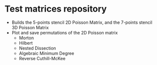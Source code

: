# Test matrices repository

* Builds the 5-points stencil 2D Poisson Matrix, and the 7-points stencil 3D Poisson Matrix
* Plot and save permutations of the 2D Poisson matrix
  - Morton
  - Hilbert
  - Nested Dissection
  - Algebraic Minimum Degree
  - Reverse Cuthill-McKee
